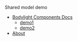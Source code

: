 Shared model demo
* [Bodylight Components Docs](#index.md)
  * [demo1](#example/shareddemo1.md)
  * [demo2](#example/shareddemo2.md)
* [About](#about.md) 
